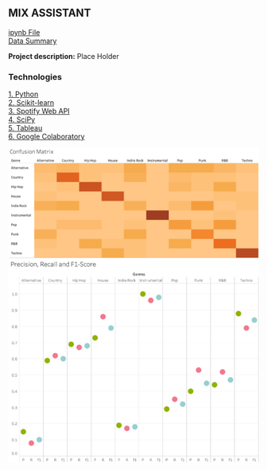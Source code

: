 ## MIX ASSISTANT 

[ipynb File](pdf/SpotifyGenreClassifier.ipynb)
<br>
[Data Summary](images/SpotifyClassDescription.png?raw=true)

**Project description:** Place Holder

### Technologies 
<p>
 <a href="https://www.python.org">1. Python</a>
  <br>
 <a href="https://scikit-learn.org/stable/">2. Scikit-learn</a>
  <br>
 <a href="https://developer.spotify.com/dashboard/login">3. Spotify Web API</a>
  <br>
 <a href="https://www.scipy.org">4. SciPy</a> 
  <br>
 <a href="https://www.tableau.com">5. Tableau</a>  
  <br>
 <a href="https://colab.research.google.com/notebooks/intro.ipynb#recent=true">6. Google Colaboratory</a>   
  <br>
</p>  

<img src="images/SpotifyGenreClassConfusionMatrix.png?raw=true"/>
<img src="images/SpotifyGenreClassScores.png?raw=true"/>


